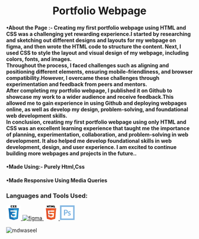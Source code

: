 <h1 align="center">Portfolio Webpage</h1>
<h4>•About the Page :- Creating my first portfolio webpage using HTML and CSS was a challenging yet rewarding experience.I started by researching and sketching out different designs and layouts for my webpage on figma, and then wrote the HTML code to structure the content. Next, I used CSS to style the layout and visual design of my webpage, including colors, fonts, and images.<br>
Throughout the process, I faced challenges such as aligning and positioning different elements, ensuring mobile-friendliness, and browser compatibility.However, I overcame these challenges through experimentation and feedback from peers and mentors.<br>
After completing my portfolio webpage, I published it on Github to showcase my work to a wider audience and receive feedback.This allowed me to gain experience in using Github and deploying webpages online, as well as develop my design, problem-solving, and foundational web development skills.<br>
In conclusion, creating my first portfolio webpage using only HTML and CSS was an excellent learning experience that taught me the importance of planning, experimentation, collaboration, and problem-solving in web development. It also helped me develop foundational skills in web development, design, and user experience. I am excited to continue building more webpages and projects in the future..</h4>

<h4>•Made Using:- Purely Html,Css</h4>

<h4>•Made Responsive Using Media Queries</h4>



<h3 align="left">Languages and Tools Used:</h3>
<p align="left"> <a href="https://www.w3schools.com/css/" target="_blank" rel="noreferrer"> <img src="https://raw.githubusercontent.com/devicons/devicon/master/icons/css3/css3-original-wordmark.svg" alt="css3" width="40" height="40"/> </a> <a href="https://www.figma.com/" target="_blank" rel="noreferrer"> <img src="https://www.vectorlogo.zone/logos/figma/figma-icon.svg" alt="figma" width="40" height="40"/> </a> <a href="https://www.w3.org/html/" target="_blank" rel="noreferrer"> <img src="https://raw.githubusercontent.com/devicons/devicon/master/icons/html5/html5-original-wordmark.svg" alt="html5" width="40" height="40"/> </a> <a href="https://www.photoshop.com/en" target="_blank" rel="noreferrer"> <img src="https://raw.githubusercontent.com/devicons/devicon/master/icons/photoshop/photoshop-line.svg" alt="photoshop" width="40" height="40"/> </a> </p>

<p><img align="center" src="https://github-readme-stats.vercel.app/api/top-langs?username=mdwaseel&show_icons=true&locale=en&layout=compact" alt="mdwaseel" /></p>
